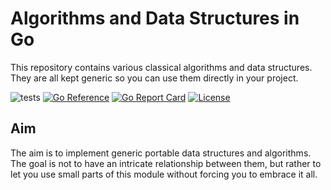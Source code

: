 # Algorithms and Data Structures in Go

This repository contains various classical algorithms and data structures. They are all kept generic so you can
use them directly in your project.

![tests](https://github.com/EduardGomezEscandell/algo/actions/workflows/test.yaml/badge.svg?branch=main)
[![Go Reference](https://pkg.go.dev/badge/github.com/EduardGomezEscandell/algo.svg)](https://pkg.go.dev/github.com/EduardGomezEscandell/algo)
[![Go Report Card](https://goreportcard.com/badge/EduardGomezEscandell/algo)](https://goreportcard.com/report/EduardGomezEscandell/algo)
[![License](https://img.shields.io/badge/License-MIT-blue.svg)](https://github.com/EduardGomezEscandell/algo/blob/main/LICENSE)

## Aim

The aim is to implement generic portable data structures and algorithms. The goal is not to have an intricate relationship between
them, but rather to let you use small parts of this module without forcing you to embrace it all.
